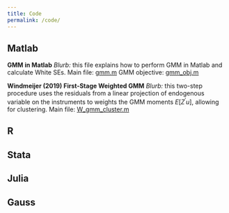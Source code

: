 ```yaml
---
title: Code
permalink: /code/
---
```


## Matlab
**GMM in Matlab**
*Blurb:* this file explains how to perform GMM in Matlab and calculate White SEs.
  Main file: [gmm.m](/files/code/gmm.m) 
  GMM objective: [gmm_obj.m](/files/code/gmm_obj.m) 

**Windmeijer (2019) First-Stage Weighted GMM**
*Blurb:* this two-step procedure uses the residuals from a linear projection of endogenous variable on the instruments to weights the GMM moments $E[Z^{\prime} u]$, allowing for clustering.
  Main file: [W_gmm_cluster.m](/files/code/W_gmm_cluster.m) 

## R

## Stata

## Julia

## Gauss

